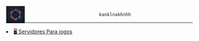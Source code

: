 
<img src= "Banner.gif" width = "10%" align= "left">

                                kanklnakhnhh
_ _ _

<li><a class="link_name" href="https://github.com/HACKS-EXE/HACKS-EXE/tree/main/Servidores-Geral/config_dos_serve](https://github.com/HACKS-EXE/HACKS-EXE/tree/main/PLUTONIUM">🖥 Servidores Para jogos</a></li>
